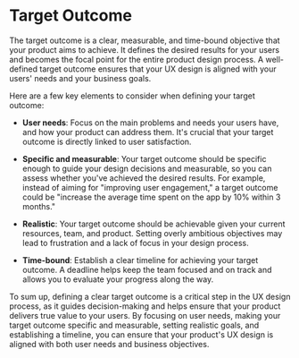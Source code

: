 # Target Outcome

The target outcome is a clear, measurable, and time-bound objective that your product aims to achieve. It defines the desired results for your users and becomes the focal point for the entire product design process. A well-defined target outcome ensures that your UX design is aligned with your users' needs and your business goals. 

Here are a few key elements to consider when defining your target outcome:

- **User needs**: Focus on the main problems and needs your users have, and how your product can address them. It's crucial that your target outcome is directly linked to user satisfaction.

- **Specific and measurable**: Your target outcome should be specific enough to guide your design decisions and measurable, so you can assess whether you've achieved the desired results. For example, instead of aiming for "improving user engagement," a target outcome could be "increase the average time spent on the app by 10% within 3 months."

- **Realistic**: Your target outcome should be achievable given your current resources, team, and product. Setting overly ambitious objectives may lead to frustration and a lack of focus in your design process.

- **Time-bound**: Establish a clear timeline for achieving your target outcome. A deadline helps keep the team focused and on track and allows you to evaluate your progress along the way.

To sum up, defining a clear target outcome is a critical step in the UX design process, as it guides decision-making and helps ensure that your product delivers true value to your users. By focusing on user needs, making your target outcome specific and measurable, setting realistic goals, and establishing a timeline, you can ensure that your product's UX design is aligned with both user needs and business objectives.